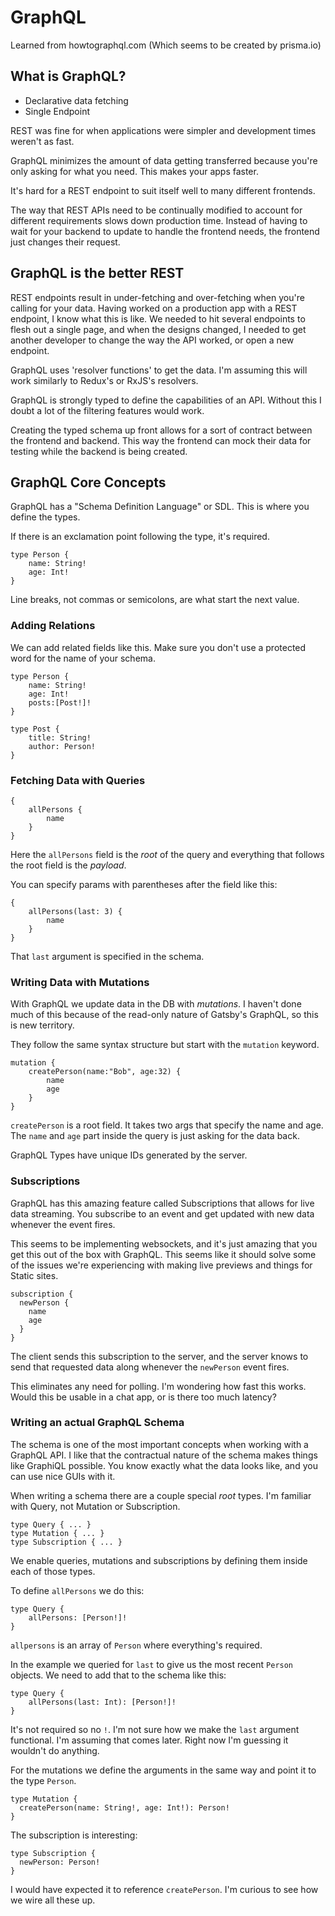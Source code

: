 # GraphQL
Learned from howtographql.com (Which seems to be created by prisma.io)

## What is GraphQL?

* Declarative data fetching
* Single Endpoint

REST was fine for when applications were simpler and development times weren't as fast.

GraphQL minimizes the amount of data getting transferred because you're only asking for what you need. This makes your apps faster.

It's hard for a REST endpoint to suit itself well to many different frontends.

The way that REST APIs need to be continually modified to account for different requirements slows down production time. Instead of having to wait for your backend to update to handle the frontend needs, the frontend just changes their request.

## GraphQL is the better REST

REST endpoints result in under-fetching and over-fetching when you're calling for your data. Having worked on a production app with a REST endpoint, I know what this is like. We needed to hit several endpoints to flesh out a single page, and when the designs changed, I needed to get another developer to change the way the API worked, or open a new endpoint.

GraphQL uses 'resolver functions' to get the data. I'm assuming this will work similarly to Redux's or RxJS's resolvers.

GraphQL is strongly typed to define the capabilities of an API. Without this I doubt a lot of the filtering features would work.

Creating the typed schema up front allows for a sort of contract between the frontend and backend. This way the frontend can mock their data for testing while the backend is being created.

## GraphQL Core Concepts

GraphQL has a "Schema Definition Language" or SDL. This is where you define the types.

If there is an exclamation point following the type, it's required.

```
type Person {
	name: String!
	age: Int!
}
```

Line breaks, not commas or semicolons, are what start the next value.

### Adding Relations

We can add related fields like this. Make sure you don't use a protected word for the name of your schema.

```
type Person {
	name: String!
	age: Int!
	posts:[Post!]!
}
```

```
type Post {
	title: String!
	author: Person!
}
```

### Fetching Data with Queries

```
{
	allPersons {
		name
	}
}
```

Here the `allPersons` field is the *root* of the query and everything that follows the root field is the *payload*.

You can specify params with parentheses after the field like this:

```
{
	allPersons(last: 3) {
		name
	}
}
```

That `last` argument is specified in the schema.

### Writing Data with Mutations

With GraphQL we update data in the DB with *mutations*. I haven't done much of this because of the read-only nature of Gatsby's GraphQL, so this is new territory. 

They follow the same syntax structure but start with the `mutation` keyword. 

```
mutation {
	createPerson(name:"Bob", age:32) {
		name
		age
	}
}
```

`createPerson` is a root field. It takes two args that specify the name and age. The `name` and `age` part inside the query is just asking for the data back. 

GraphQL Types have unique IDs generated by the server.

### Subscriptions

GraphQL has this amazing feature called Subscriptions that allows for live data streaming. You subscribe to an event and get updated with new data whenever the event fires. 

This seems to be implementing websockets, and it's just amazing that you get this out of the box with GraphQL. This seems like it should solve some of the issues we're experiencing with making live previews and things for Static sites.

```
subscription {
  newPerson {
    name
    age
  }
}
```

The client sends this subscription to the server, and the server knows to send that requested data along whenever the `newPerson` event fires.

This eliminates any need for polling. I'm wondering how fast this works. Would this be usable in a chat app, or is there too much latency?

### Writing an actual GraphQL Schema

The schema is one of the most important concepts when working with a GraphQL API. I like that the contractual nature of the schema makes things like GraphiQL possible. You know exactly what the data looks like, and you can use nice GUIs with it.

When writing a schema there are a couple special *root* types. I'm familiar with Query, not Mutation or Subscription.

```
type Query { ... }
type Mutation { ... }
type Subscription { ... }
```

We enable queries, mutations and subscriptions by defining them inside each of those types. 

To define `allPersons` we do this:

```
type Query {
	allPersons: [Person!]!
}
```
`allpersons` is an array of `Person` where everything's required.

In the example we queried for `last` to give us the most recent `Person` objects. We need to add that to the schema like this:

```
type Query {
	allPersons(last: Int): [Person!]!
}
```
It's not required so no `!`. I'm not sure how we make the `last` argument functional. I'm assuming that comes later. Right now I'm guessing it wouldn't do anything.

For the mutations we define the arguments in the same way and point it to the type `Person`.

```
type Mutation {
  createPerson(name: String!, age: Int!): Person!
}
```

The subscription is interesting:
```
type Subscription {
  newPerson: Person!
}
```

I would have expected it to reference `createPerson`. I'm curious to see how we wire all these up.